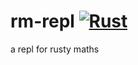 # rm-repl   [![Rust](https://github.com/ShaneMarusczak/rm-repl/actions/workflows/rust.yml/badge.svg?branch=main&event=push)](https://github.com/ShaneMarusczak/rm-repl/actions/workflows/rust.yml)

a repl for rusty maths
